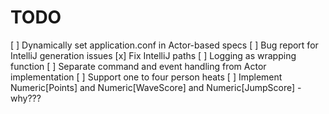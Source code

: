 # TODO

[ ] Dynamically set application.conf in Actor-based specs
[ ] Bug report for IntelliJ generation issues
[x] Fix IntelliJ paths
[ ] Logging as wrapping function
[ ] Separate command and event handling from Actor implementation
[ ] Support one to four person heats
[ ] Implement Numeric[Points] and Numeric[WaveScore] and Numeric[JumpScore] - why???
